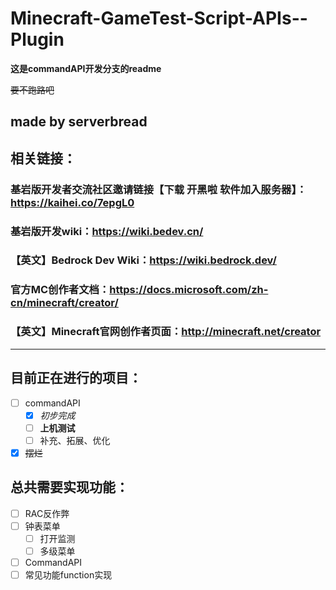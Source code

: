 # Minecraft-GameTest-Script-APIs--Plugin
**这是commandAPI开发分支的readme**

~~要不跑路吧~~

made by serverbread
---
## 相关链接：

### 基岩版开发​者交流社区邀请链接【下载 开黑啦 软件加入服务器】：https://kaihei.co/7epgL0
### 基岩版开发wiki：https://wiki.bedev.cn/
### 【英文】Bedrock Dev Wiki：https://wiki.bedrock.dev/
### 官方MC创作者文档：https://docs.microsoft.com/zh-cn/minecraft/creator/
### 【英文】Minecraft官网创作者页面：http://minecraft.net/creator ​
---
## 目前正在进行的项目：
- [ ] commandAPI
    - [X] _初步完成_
    - [ ] **上机测试**
    - [ ] 补充、拓展、优化
- [X] ~~摆烂~~

## 总共需要实现功能：
- [ ] RAC反作弊
- [ ] 钟表菜单
    - [ ] 打开监测
    - [ ] 多级菜单
- [ ] CommandAPI
- [ ] 常见功能function实现
